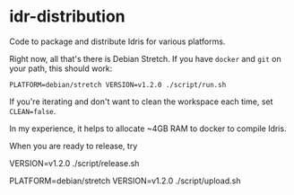 # idr-distribution

Code to package and distribute Idris for various platforms.

Right now, all that's there is Debian Stretch. If you have `docker` and `git`
on your path, this should work:

    PLATFORM=debian/stretch VERSION=v1.2.0 ./script/run.sh

If you're iterating and don't want to clean the workspace each time, set `CLEAN=false`.

In my experience, it helps to allocate ~4GB RAM to docker to compile Idris.

When you are ready to release, try

  VERSION=v1.2.0 ./script/release.sh

  PLATFORM=debian/stretch VERSION=v1.2.0 ./script/upload.sh
